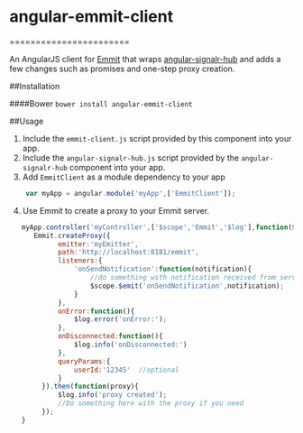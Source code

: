 # angular-emmit-client
=======================

An AngularJS client for [Emmit](https://github.com/EIrwin/Emmit) that wraps [angular-signalr-hub](https://github.com/JustMaier/angular-signalr-hub) and adds a few changes such as promises and one-step proxy creation.

##Installation

####Bower
`bower install angular-emmit-client`

##Usage

1. Include the `emmit-client.js` script provided by this component into your app.
2. Include the `angular-signalr-hub.js` script provided by the `angular-signalr-hub` component into your app.
3. Add `EmmitClient` as a module dependency to your app
```javascript
    var myApp = angular.module('myApp',['EmmitClient']);
```    
4. Use Emmit to create a proxy to your Emmit server.
```javascript
   myApp.controller('myController',['$scope','Emmit','$log'],function($scope,Emmit,$log){
      Emmit.createProxy({
            emitter:'myEmitter',
            path:'http://localhost:8181/emmit',
            listeners:{
                'onSendNotification':function(notification){
                    //do something with notification received from server
                    $scope.$emit('onSendNotification',notification);
                }
            },
            onError:function(){
                $log.error('onError:');
            },
            onDisconnected:function(){
                $log.info('onDisconnected:')
            },
            queryParams:{
                userId:'12345'  //optional
            }
        }).then(function(proxy){
            $log.info('proxy created');
            //Do something here with the proxy if you need
        });
   }
```


